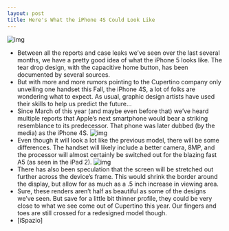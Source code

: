 ```yaml
---
layout: post
title: Here's What the iPhone 4S Could Look Like
---
```

![img](http://media.idownloadblog.com/wp-content/uploads/2011/09/iphone-4s-e1316888659876.jpeg)
* Between all the reports and case leaks we’ve seen over the last several months, we have a pretty good idea of what the iPhone 5 looks like. The tear drop design, with the capacitive home button, has been documented by several sources.
* But with more and more rumors pointing to the Cupertino company only unveiling one handset this Fall, the iPhone 4S, a lot of folks are wondering what to expect. As usual, graphic design artists have used their skills to help us predict the future…
* Since March of this year (and maybe even before that) we’ve heard multiple reports that Apple’s next smartphone would bear a striking resemblance to its predecessor. That phone was later dubbed (by the media) as the iPhone 4S.
![img](http://media.idownloadblog.com/wp-content/uploads/2011/09/iphone-4s3.jpg)
* Even though it will look a lot like the previous model, there will be some differences. The handset will likely include a better camera, 8MP, and the processor will almost certainly be switched out for the blazing fast A5 (as seen in the iPad 2).
![img](http://media.idownloadblog.com/wp-content/uploads/2011/09/iphone-4s4.jpg)
* There has also been speculation that the screen will be stretched out further across the device’s frame. This would shrink the border around the display, but allow for as much as a .5 inch increase in viewing area.
* Sure, these renders aren’t half as beautiful as some of the designs we’ve seen. But save for a little bit thinner profile, they could be very close to what we see come out of Cupertino this year. Our fingers and toes are still crossed for a redesigned model though.
* [iSpazio]

